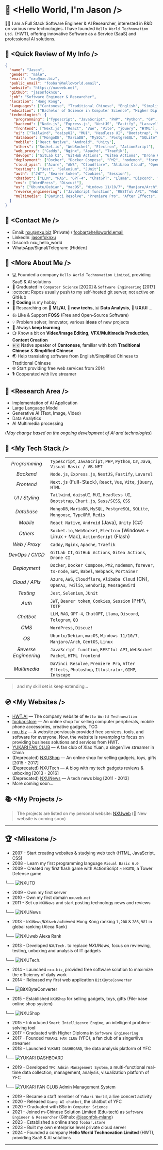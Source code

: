 # :wave: \<Hello World, I'm Jason />

:man_technologist: I am a Full Stack Software Engineer & AI Researcher, interested in R&D on various new technologies. I have founded `Hello World Technovation Ltd.` (HWT), offering innovative Software as a Service (SaaS) and professional AI solutions. 

## :turtle: \<Quick Review of My Info />
```json
{
  "name": "Jason",
  "gender": "male",
  "email": "nxu@nxu.biz",
  "public_email": "foobar@helloworld.email",
  "website": "https://nxuweb.net",
  "github": "jasonfoknxu",
  "job": "Software Engineer & Researcher",
  "location": "Hong Kong",
  "languages": ["Cantonese", "Traditional Chinese", "English", "Simplified Chinese", "zh-HK", "zh-Hant", "zh-Hans"],
  "education": ["Bachelor of Science in Computer Science", "Higher Diploma in Software Engineering"],
  "technologies": {
    "programming": ["Typescript", "JavaScript", "PHP", "Python", "C#", "Java", "Visual Basic / VB.NET"],
    "backend": ["Node.js", "Express.js", "NestJS", "Fastify", "Laravel"],
    "frontend": ["Next.js", "React", "Vue", "Vite", "jQuery", "HTML"],
    "ui": ["Tailwind", "daisyUI", "MUI", "Headless UI", "Bootstrap", "Chart.js", "Sass/SCSS", "CSS"],
    "database": ["MongoDB", "MariaDB", "MySQL", "PostgreSQL", "SQLite", "Mongoose", "TypeORM", "Redis"],
    "mobile": ["React Native", "Android", "Unity"],
    "others": ["Socket.io", "WebSocket", "Electron", "ActionScript"],
    "web_proxy": ["Caddy", "Nginx", "Apache", "Traefik"],
    "devops": ["GitLab CI", "GitHub Actions", "Gitea Actions", "Drone CI"],
    "deployment": ["Docker", "Docker Compose", "PM2", "nodemon", "forever", "ts-node", "SWC", "Babel", "Webpack", "Portainer"],
    "cloud_apis": ["Azure", "AWS", "Cloudflare", "Alibaba Cloud", "OpenAI", "Twilio", "SendGrip", "MessageBird"],
    "testing": ["Jest", "Selenium", "JUnit"],
    "auth": ["JWT", "Bearer token", "Cookies", "Session"],
    "chatbot": ["LLM", "RAG", "GPT-4", "ChatGPT", "Llama", "Discord", "Telegram", "QQ"],
    "cms": ["WordPress", "Discuz!"],
    "os": ["Ubuntu/Debian", "macOS", "Windows 11/10/7", "Manjaro/Arch", "CentOS", "Linux"],
    "reverse_engineering": ["JavaScript function", "RESTful API", "WebSocket Packet", "HTML frontend"],
    "multimedia": ["DaVinci Resolve", "Premiere Pro", "After Effects", "Photoshop", "Illustrator", "GIMP", "Inkscape"]
  }
}
```

## :incoming_envelope: \<Contact Me />
- Email: nxu@nxu.biz (Private) / foobar@helloworld.email
- LinkedIn: [jasonfoknxu](https://www.linkedin.com/in/jasonfoknxu)
- Discord: nxu_hello_world
- WhatsApp/Signal/Telegram: [Hidden]

## :floppy_disk: \<More About Me />
- :computer: Founded a company `Hello World Technovation Limited`, providing SaaS & AI solutions
- :school: Graduated in `Computer Science` [2020] & `Software Engineering` [2017]
- :octocat: Repos usually push to my self-hosted git server, not active on GitHub
- :game_die: **Coding** is my hobby
- :star2: Researching on :robot: **ML/AI**, :rocket: **new techs**, :bar_chart: **Data Analysis**, :rainbow: **UX/UI** ...
- :thumbsup: Like & Support **FOSS** (Free and Open-Source Software)
- :bulb: Problem solver, Innovator, various **ideas** of new projects
- :book: Always **keep learning**
- :tv: Know a bit on **Video/Image Editing**, **VFX/Multimedia Production**, **Content Creation**
- :hong_kong: Native speaker of **Cantonese**, familiar with both **Traditional Chinese** & **Simplified Chinese**
- :earth_asia: Help translating software from English/Simplified Chinese to Traditional Chinese
- :globe_with_meridians: Start providing free web services from 2014
- :studio_microphone: Cooperated with live streamer

## :microscope: \<Research Area />
- Implementation of AI Application
- Large Language Model
- Generative AI (Text, Image, Video)
- Data Analytics
- AI Multimedia processing

(*May change based on the ongoing development of AI and technologies*)

## :abacus: \<My Tech Stack />

|   |   |
|:---:|---|
|*Programming* | `Typescript`, `JavaScript`, `PHP`, `Python`, `C#`, `Java`, `Visual Basic / VB.NET` |
|*Backend*| `Node.js`, `Express.js`, `NestJS`, `Fastify`, `Lavarel`|
|*Frontend*| `Next.js` (Full-Stack), `React`, `Vue`, `Vite`, `jQuery`, `HTML`|
|*UI / Styling*| `Tailwind`, `daisyUI`, `MUI`, `Headless UI`, `Bootstrap`, `Chart.js`, `Sass/SCSS`, `CSS`|
|*Database*| `MongoDB`, `MariaDB`, `MySQL`, `PostgreSQL`, `SQLite`, `Mongoose`, `TypeORM`, `Redis`|
|*Mobile*| `React Native`, `Android` (Java), `Unity` (C#)|
|*Others*| `Socket.io`, `WebSocket`, `Electron` (Windows + Linux + Mac), `ActionScript` (Flash)|
|*Web / Proxy*| `Caddy`, `Nginx`, `Apache`, `Traefik`|
|*DevOps / CI/CD*| `GitLab CI`, `GitHub Actions`, `Gitea Actions`, `Drone CI`|
|*Deployment*| `Docker`, `Docker Compose`, `PM2`, `nodemon`, `forever`, `ts-node`, `SWC`, `Babel`, `Webpack`, `Portainer`|
|*Cloud / APIs*| `Azure`, `AWS`, `Cloudflare`, `Alibaba Cloud` (CN), `OpenAI`, `Twilio`, `SendGrip`, `MessageBird`|
|*Testing*| `Jest`, `Selenium`, `JUnit`|
|*Auth*| `JWT`, `Bearer token`, `Cookies`, `Session` (PHP), `TOTP`|
|*Chatbot*| `LLM`, `RAG`, `GPT-4`, `ChatGPT`, `Llama`, `Discord`, `Telegram`, `QQ`|
|*CMS*| `WordPress`, `Discuz!`|
|*OS*| `Ubuntu/Debian`, `macOS`, `Windows 11/10/7`, `Manjaro/Arch`, `CentOS`, `Linux`|
|*Reverse Engineering*| `JavaScript function`, `RESTful API`, `WebSocket Packet`, `HTML frontend`|
|*Multimedia*| `DaVinci Resolve`, `Premiere Pro`, `After Effects`, `Photoshop`, `Illustrator`, `GIMP`, `Inkscape`|

> and my skill set is keep extending...

## :cd: \<My Websites />
- [HWT.AI](https://hwt.ai) –– The company website of `Hello World Technovation`
- [foobar.store](https://foobar.store) –– An online shop for selling computer peripherals, mobile phone accessories, creative gadgets, TCG
- [nxu.biz](https://nxu.biz) –– A website perviously provided free services, tools, and software for everyone. Now, the website is revamping to focus on providing business solutions and services from HWT.
- [YUKARI FAN CLUB](https://yukari.top) –– A fan club of Xiao Yuan, a singer/live streamer in China
- (Deprecated) [NXUShop](https://shop.nxuweb.net) –– An online shop for selling gadgets, toys, gifts [2015 - 2017]
- (Deprecated) [NXUTech](https://tech.nxuweb.net) –– A blog with my tech gadgets reviews & unboxing [2013 - 2016]
- (Deprecated) [NXUNews](https://new.nxuweb.net) –– A tech news blog [2011 - 2013]
- More coming soon...

## :books: \<My Projects />

> The projects are listed on my personal website: [NXUweb](https://www.nxuweb.net/) (:construction: New website is coming soon)

---

## :trophy: \<Milestone />
- 2007 \- Start creating websites & studying web tech (HTML, JavaScript, CSS)
- 2008 \- Learn my first programming language `Visual Basic 6.0`
- 2009 \- Created my first flash game with ActionScript ~ `NXUTD`, a Tower Defense game

└── ![NXUTD](/images/nxutd_thumb.png)
- 2009 \- Own my first server
- 2010 \- Own my first domain `nxuweb.net`
- 2011 \- Set up `NXUNews` and start posting technology news and reviews

└── ![NXUNews](/images/nxunews_thumb.png)
- 2013 \- `NXUNews`/`NXUweb` achieved Hong Kong ranking `1,208` & `286,981` in global ranking (Alexa Rank)

└── ![NXUweb Alexa Rank](/images/nxuweb-alexa-rank-2013-02-25.png)
- 2013 \- Developed `NXUTech.` to replace *NXUNews*, focus on reviewing, testing, unboxing and analysis of IT gadgets

└── ![NXUTech.](/images/nxutech_thumb.png)
- 2014 \- Launched `nxu.biz`, provided free software solution to maximize the efficiency of daily work
- 2014 \- Released my first web application `BitXByteConverter`

└── ![BitXByteConverter](/images/bxbc_thumb.png)
- 2015 \- Established `NXUShop` for selling gadgets, toys, gifts (File-base online shop system)

└── ![NXUShop](/images/nxushop_thumb.png)
- 2015 \- Introduced `Smart Intelligence Engine`, an intelligent problem-solving tool
- 2017 \- Graduated with Higher Diploma in `Software Engineering`
- 2017 \- Founded `YUKARI FAN CLUB` (YFC), a fan club of a singer/live streamer
- 2018 \- Launched `YUKARI DASHBOARD`, the data analysis platform of YFC

└── ![YUKARI DASHBOARD](/images/yukari-dashboard_thumb.png)
- 2019 \- Developed `YFC Admin Management System`, a multi-functional real-time data collection, management, analysis, visualization platform of YFC

└── ![YUKARI FAN CLUB Admin Management System](/images/yukari-fan-club-backend.png)
- 2019 \- Became a staff member of `Yukari World`, a live concert activity
- 2020 \- Released `Xiang AI chatbot`, the chatbot of YFC
- 2020 \- Graduated with BSc in `Computer Science`
- 2021 \- Joined m-Chinese Solution Limited (Edu-tech) as `Software Engineer & Researcher` (Github: [@jasonfok-mlang](https://github.com/jasonfok-mlang))
- 2023 \- Established a online shop `foobar.store`
- 2023 \- Built my own enterprise level private cloud server
- 2024 \- Founded a company **Hello World Technovation Limited** (HWT), providing SaaS & AI solutions

---